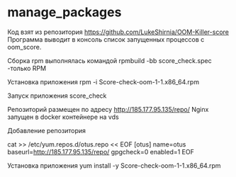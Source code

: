 # manage_packages

Код взят из репозитория https://github.com/LukeShirnia/OOM-Killer-score
Программа выводит в консоль список запущенных процессов с oom_score.

Сборка rpm выполнялась командой 
rpmbuild -bb score_check.spec 
-только RPM 

Установка приложения 
rpm -i Score-check-oom-1-1.x86_64.rpm

Запуск приложения 
score_check


Репозиторий размещен по адресу http://185.177.95.135/repo/
Nginx запущен в docker контейнере на vds


Добавление репозитория

cat >> /etc/yum.repos.d/otus.repo << EOF
[otus]
name=otus
baseurl=http://185.177.95.135/repo/
gpgcheck=0
enabled=1
EOF

Установка приложения
yum install -y Score-check-oom-1-1.x86_64.rpm
